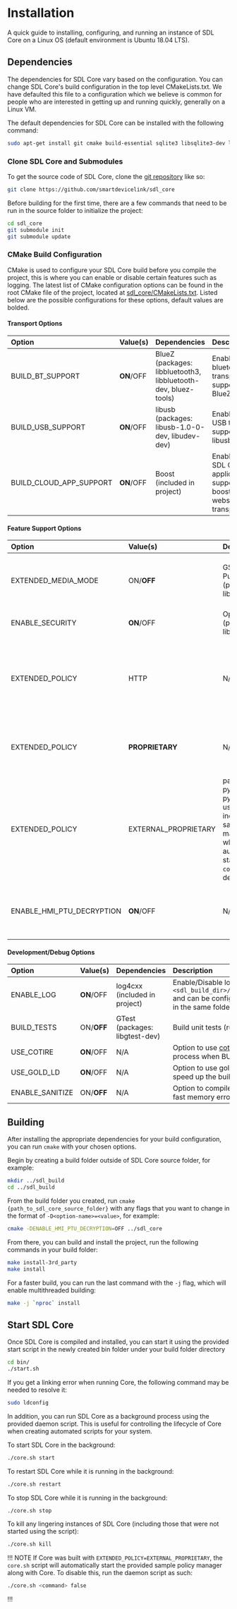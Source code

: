 # Installation
A quick guide to installing, configuring, and running an instance of SDL Core on a Linux OS (default environment is Ubuntu 18.04 LTS).

## Dependencies
The dependencies for SDL Core vary based on the configuration. You can change SDL Core's build configuration in the top level CMakeLists.txt. We have defaulted this file to a configuration which we believe is common for people who are interested in getting up and running quickly, generally on a Linux VM.

The default dependencies for SDL Core can be installed with the following command:

```bash
sudo apt-get install git cmake build-essential sqlite3 libsqlite3-dev libssl1.0-dev libssl1.0.0 libusb-1.0-0-dev libudev-dev libgtest-dev libbluetooth3 libbluetooth-dev bluez-tools libpulse-dev python3-pip python3-setuptools
```

### Clone SDL Core and Submodules

To get the source code of SDL Core, clone the [git repository](https://github.com/smartdevicelink/sdl_core) like so:

```bash
git clone https://github.com/smartdevicelink/sdl_core
```

Before building for the first time, there are a few commands that need to be run in the source folder to initialize the project:

```bash
cd sdl_core
git submodule init
git submodule update
``` 

### CMake Build Configuration
CMake is used to configure your SDL Core build before you compile the project, this is where you can enable or disable certain features such as logging. The latest list of CMake configuration options can be found in the root CMake file of the project, located at [sdl_core/CMakeLists.txt](https://github.com/smartdevicelink/sdl_core/blob/master/CMakeLists.txt). Listed below are the possible configurations for these options, default values are bolded.

#### Transport Options
|Option|Value(s)|Dependencies|Description|
|:-----|:-------|:-----------|:----------|
|BUILD_BT_SUPPORT|**ON**/OFF|BlueZ (packages: libbluetooth3, libbluetooth-dev, bluez-tools)|Enable/Disable bluetooth transport support via BlueZ|
|BUILD_USB_SUPPORT|**ON**/OFF|libusb (packages: libusb-1.0-0-dev, libudev-dev)|Enable/Disable USB transport support via libusb|
|BUILD_CLOUD_APP_SUPPORT|**ON**/OFF|Boost (included in project)|Enable/Disable SDL Cloud application support via boost websocket transport|

#### Feature Support Options
|Option|Value(s)|Dependencies|Description|
|:-----|:-------|:-----------|:----------|
|EXTENDED_MEDIA_MODE|ON/**OFF**|GStreamer, PulseAudio (packages: libpulse-dev)|Enable/Disable audio pass thru via PulseAudio mic recording. When this option is disabled, Core will emulate audio pass thru by sending a looped audio file.|
|ENABLE_SECURITY|**ON**/OFF|OpenSSL (packages: libssl1.0-dev)|Enable/Disable support for secured SDL protocol services|
|EXTENDED_POLICY|HTTP|N/A|HTTP (simplified) Policy flow. `OnSystemRequest` is sent with HTTP RequestType to initiate a policy table update. The HMI is not involved in the PTU process in this mode, meaning that policy table encryption is not supported.|
|EXTENDED_POLICY|**PROPRIETARY**|N/A|Default Policy flow, PROPRIETARY RequestType. Simplified policy feature set (no user consent, encryption/decryption only available via HMI)|
|EXTENDED_POLICY|EXTERNAL_PROPRIETARY|packages: python-pip, python-dev (If using the included sample policy manager, which is automatically started by `core.sh` by default)|Full Policy flow, PROPRIETARY RequestType. Full-featured policies, along with support for handling encryption/decryption via external application|
|ENABLE_HMI_PTU_DECRYPTION|**ON**/OFF|N/A|Only applies to PROPRIETARY mode. When enabled, the HMI is expected to decrypt the policy table before sending `SDL.OnReceivedPolicyUpdate`.|

#### Development/Debug Options
|Option|Value(s)|Dependencies|Description|
|:-----|:-------|:-----------|:----------|
|ENABLE_LOG|**ON**/OFF|log4cxx (included in project)|Enable/Disable logging tool. Logs are stored in `<sdl_build_dir>/bin/SmartDeviceLinkCore.log` and can be configured by `log4cxx.properties` in the same folder.|
|BUILD_TESTS|ON/**OFF**|GTest (packages: libgtest-dev)|Build unit tests (run with `make test`)|
|USE_COTIRE|**ON**/OFF|N/A|Option to use [cotire](https://github.com/sakra/cotire) to speed up the build process when BUILD_TESTS is ON.|
|USE_GOLD_LD|**ON**/OFF|N/A|Option to use gold linker in place of gnu ld to speed up the build process.|
|ENABLE_SANITIZE|ON/**OFF**|N/A|Option to compile with `-fsanitize=address` for fast memory error detection|

## Building

After installing the appropriate dependencies for your build configuration, you can run `cmake` with your chosen options. 

Begin by creating a build folder outside of SDL Core source folder, for example:

```bash
mkdir ../sdl_build
cd ../sdl_build
```

From the build folder you created, run `cmake {path_to_sdl_core_source_folder}`  with any flags that you want to change in the format of `-D<option-name>=<value>`, for example:

```bash
cmake -DENABLE_HMI_PTU_DECRYPTION=OFF ../sdl_core
```

From there, you can build and install the project, run the following commands in your build folder:

```bash
make install-3rd_party
make install
```

For a faster build, you can run the last command with the `-j` flag, which will enable multithreaded building:

```bash
make -j `nproc` install
```

## Start SDL Core
Once SDL Core is compiled and installed, you can start it using the provided start script in the newly created bin folder under your build folder directory

```bash
cd bin/
./start.sh
```

If you get a linking error when running Core, the following command may be needed to resolve it:

```bash
sudo ldconfig
```

In addition, you can run SDL Core as a background process using the provided daemon script. This is useful for controlling the lifecycle of Core when creating automated scripts for your system.

To start SDL Core in the background:
```bash
./core.sh start
```

To restart SDL Core while it is running in the background:
```bash
./core.sh restart
```

To stop SDL Core while it is running in the background:
```bash
./core.sh stop
```

To kill any lingering instances of SDL Core (including those that were not started using the script):
```bash
./core.sh kill
```

!!! NOTE
If Core was built with `EXTENDED_POLICY=EXTERNAL_PROPRIETARY`, the `core.sh` script will automatically start the provided sample policy manager along with Core. To disable this, run the daemon script as such:
```bash
./core.sh <command> false
``` 
!!!
